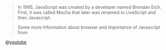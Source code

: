 > In 1995, JavaScript was created by a developer named Brendan Eich. First, it was called Mocha that later was renamed to LiveScript and then Javascript. 

> Some more Information about browser and importance of Javascript from 

@[youtube](https://www.youtube.com/watch?v=DONMpU7Xc8w)